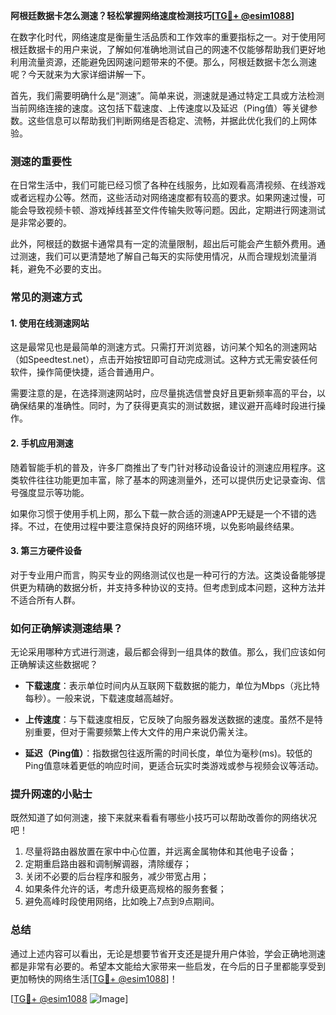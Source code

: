 **阿根廷数据卡怎么测速？轻松掌握网络速度检测技巧[[TG💪+ @esim1088](https://t.me/s/esim1088)]**

在数字化时代，网络速度是衡量生活品质和工作效率的重要指标之一。对于使用阿根廷数据卡的用户来说，了解如何准确地测试自己的网速不仅能够帮助我们更好地利用流量资源，还能避免因网速问题带来的不便。那么，阿根廷数据卡怎么测速呢？今天就来为大家详细讲解一下。

首先，我们需要明确什么是“测速”。简单来说，测速就是通过特定工具或方法检测当前网络连接的速度。这包括下载速度、上传速度以及延迟（Ping值）等关键参数。这些信息可以帮助我们判断网络是否稳定、流畅，并据此优化我们的上网体验。

### 测速的重要性

在日常生活中，我们可能已经习惯了各种在线服务，比如观看高清视频、在线游戏或者远程办公等。然而，这些活动对网络速度都有较高的要求。如果网速过慢，可能会导致视频卡顿、游戏掉线甚至文件传输失败等问题。因此，定期进行网速测试是非常必要的。

此外，阿根廷的数据卡通常具有一定的流量限制，超出后可能会产生额外费用。通过测速，我们可以更清楚地了解自己每天的实际使用情况，从而合理规划流量消耗，避免不必要的支出。

### 常见的测速方式

#### 1. 使用在线测速网站

这是最常见也是最简单的测速方式。只需打开浏览器，访问某个知名的测速网站（如Speedtest.net），点击开始按钮即可自动完成测试。这种方式无需安装任何软件，操作简便快捷，适合普通用户。

需要注意的是，在选择测速网站时，应尽量挑选信誉良好且更新频率高的平台，以确保结果的准确性。同时，为了获得更真实的测试数据，建议避开高峰时段进行操作。

#### 2. 手机应用测速

随着智能手机的普及，许多厂商推出了专门针对移动设备设计的测速应用程序。这类软件往往功能更加丰富，除了基本的网速测量外，还可以提供历史记录查询、信号强度显示等功能。

如果你习惯于使用手机上网，那么下载一款合适的测速APP无疑是一个不错的选择。不过，在使用过程中要注意保持良好的网络环境，以免影响最终结果。

#### 3. 第三方硬件设备

对于专业用户而言，购买专业的网络测试仪也是一种可行的方法。这类设备能够提供更为精确的数据分析，并支持多种协议的支持。但考虑到成本问题，这种方法并不适合所有人群。

### 如何正确解读测速结果？

无论采用哪种方式进行测速，最后都会得到一组具体的数值。那么，我们应该如何正确解读这些数据呢？

- **下载速度**：表示单位时间内从互联网下载数据的能力，单位为Mbps（兆比特每秒）。一般来说，下载速度越高越好。
  
- **上传速度**：与下载速度相反，它反映了向服务器发送数据的速度。虽然不是特别重要，但对于需要频繁上传大文件的用户来说仍需关注。
  
- **延迟（Ping值）**：指数据包往返所需的时间长度，单位为毫秒(ms)。较低的Ping值意味着更低的响应时间，更适合玩实时类游戏或参与视频会议等活动。

### 提升网速的小贴士

既然知道了如何测速，接下来就来看看有哪些小技巧可以帮助改善你的网络状况吧！

1. 尽量将路由器放置在家中中心位置，并远离金属物体和其他电子设备；
2. 定期重启路由器和调制解调器，清除缓存；
3. 关闭不必要的后台程序和服务，减少带宽占用；
4. 如果条件允许的话，考虑升级更高规格的服务套餐；
5. 避免高峰时段使用网络，比如晚上7点到9点期间。

### 总结

通过上述内容可以看出，无论是想要节省开支还是提升用户体验，学会正确地测速都是非常有必要的。希望本文能给大家带来一些启发，在今后的日子里都能享受到更加畅快的网络生活[[TG💪+ @esim1088](https://t.me/s/esim1088)]！

[[TG💪+ @esim1088](https://t.me/s/esim1088) ![Image](https://i.postimg.cc/4NQfJmqS/Snipaste-2025-05-13-00-14-12.png)]